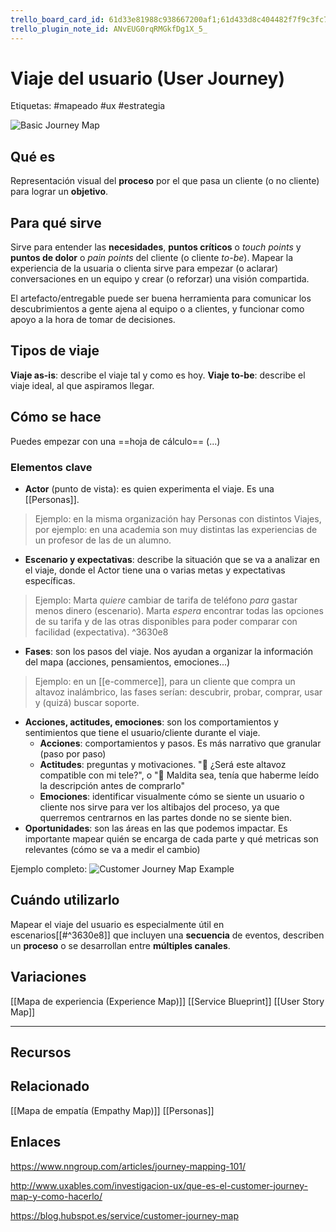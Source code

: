 ```yaml
---
trello_board_card_id: 61d33e81988c938667200af1;61d433d8c404482f7f9c3fc7
trello_plugin_note_id: ANvEUG0rqRMGkfDg1X_5_
---
```

# Viaje del usuario (User Journey)
Etiquetas: #mapeado #ux #estrategia

![Basic Journey Map](https://media.nngroup.com/media/editor/2018/11/06/screen-shot-2018-11-06-at-122254-pm.png)

## Qué es
Representación visual del **proceso** por el que pasa un cliente (o no cliente) para lograr un **objetivo**.

## Para qué sirve
Sirve para entender las **necesidades**, **puntos críticos** o *touch points* y **puntos de dolor** o *pain points* del cliente (o cliente *to-be*). Mapear la experiencia de la usuaria o clienta sirve para empezar (o aclarar) conversaciones en un equipo y crear (o reforzar) una visión compartida. 

El artefacto/entregable puede ser buena herramienta para comunicar los descubrimientos a gente ajena al equipo o a clientes, y funcionar como apoyo a la hora de tomar de decisiones.

## Tipos de viaje
**Viaje as-is**: describe el viaje tal y como es hoy.
**Viaje to-be**: describe el viaje ideal, al que aspiramos llegar.

## Cómo se hace
Puedes empezar con una ==hoja de cálculo== (...)

### Elementos clave
- **Actor** (punto de vista): es quien experimenta el viaje. Es una [[Personas]].
> Ejemplo: en la misma organización hay Personas con distintos Viajes, por ejemplo: en una academia son muy distintas las experiencias de un profesor de las de un alumno.
- **Escenario y expectativas**: describe la situación que se va a analizar en el viaje, donde el Actor tiene una o varias metas y expectativas específicas.
> Ejemplo: Marta *quiere* cambiar de tarifa de teléfono *para* gastar menos dinero (escenario). Marta *espera* encontrar todas las opciones de su tarifa y de las otras disponibles para poder comparar con facilidad (expectativa).
 ^3630e8
- **Fases**: son los pasos del viaje. Nos ayudan a organizar la información del mapa (acciones, pensamientos, emociones...)
> Ejemplo: en un [[e-commerce]], para un cliente que compra un altavoz inalámbrico, las fases serían: descubrir, probar, comprar, usar y (quizá) buscar soporte.
- **Acciones, actitudes, emociones**: son los comportamientos y sentimientos que tiene el usuario/cliente durante el viaje.
	- **Acciones**: comportamientos y pasos. Es más narrativo que granular (paso por paso)
	- **Actitudes**: preguntas y motivaciones. "🤔 ¿Será este altavoz compatible con mi tele?", o "🤦 Maldita sea, tenía que haberme leído la descripción antes de comprarlo"
	- **Emociones**: identificar visualmente cómo se siente un usuario o cliente nos sirve para ver los altibajos del proceso, ya que querremos centrarnos en las partes donde no se siente bien.
- **Oportunidades**: son las áreas en las que podemos impactar. Es importante mapear quién se encarga de cada parte y qué metricas son relevantes (cómo se va a medir el cambio)

Ejemplo completo:
![Customer Journey Map Example ](https://media.nngroup.com/media/editor/2020/07/30/nng-cjm.png)

## Cuándo utilizarlo
Mapear el viaje del usuario es especialmente útil en escenarios[[#^3630e8]] que incluyen una **secuencia** de eventos, describen un **proceso** o se desarrollan entre **múltiples canales**.

## Variaciones
[[Mapa de experiencia (Experience Map)]]
[[Service Blueprint]]
[[User Story Map]]

---

## Recursos 
## Relacionado
[[Mapa de empatía (Empathy Map)]]
[[Personas]]

## Enlaces
https://www.nngroup.com/articles/journey-mapping-101/

http://www.uxables.com/investigacion-ux/que-es-el-customer-journey-map-y-como-hacerlo/

https://blog.hubspot.es/service/customer-journey-map 